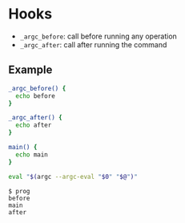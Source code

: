 # Hooks

- `_argc_before`: call before running any operation
- `_argc_after`: call after running the command

## Example

```sh
_argc_before() {
  echo before
}

_argc_after() {
  echo after
}

main() {
  echo main
}

eval "$(argc --argc-eval "$0" "$@")"
```

```
$ prog
before
main
after
```
